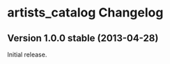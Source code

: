 artists_catalog Changelog
=========================

Version 1.0.0 stable (2013-04-28)
---------------------------------

Initial release.